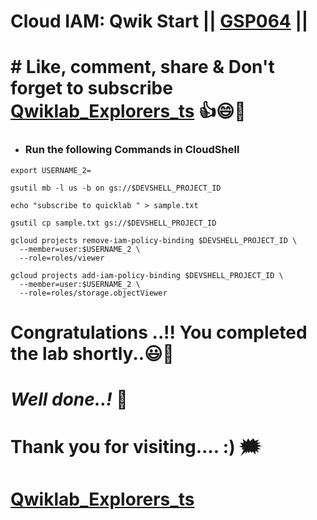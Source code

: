 # Cloud IAM: Qwik Start || [GSP064](https://www.cloudskillsboost.google/course_templates/645/labs/489292) ||

# # Like, comment, share & Don't forget to subscribe [Qwiklab_Explorers_ts](https://youtube.com/@titashshil?si=RgamNu1dc9jVIbJN) 👍😄🤝

* ### Run the following Commands in CloudShell
```
export USERNAME_2=
```
```
gsutil mb -l us -b on gs://$DEVSHELL_PROJECT_ID

echo "subscribe to quicklab " > sample.txt

gsutil cp sample.txt gs://$DEVSHELL_PROJECT_ID

gcloud projects remove-iam-policy-binding $DEVSHELL_PROJECT_ID \
  --member=user:$USERNAME_2 \
  --role=roles/viewer

gcloud projects add-iam-policy-binding $DEVSHELL_PROJECT_ID \
  --member=user:$USERNAME_2 \
  --role=roles/storage.objectViewer
```

# Congratulations ..!! You completed the lab shortly..😃💯

# *Well done..!* 👏

# Thank you for visiting.... :) 🗯️

# [Qwiklab_Explorers_ts](https://youtube.com/@titashshil?si=RgamNu1dc9jVIbJN)

